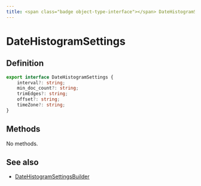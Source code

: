 ```yaml
---
title: <span class="badge object-type-interface"></span> DateHistogramSettings
---
```

# <span class="badge object-type-interface"></span> DateHistogramSettings

## Definition

```typescript
export interface DateHistogramSettings {
	interval?: string;
	min_doc_count?: string;
	trimEdges?: string;
	offset?: string;
	timeZone?: string;
}

```
## Methods

No methods.
## See also

 * <span class="badge builder"></span> [DateHistogramSettingsBuilder](./builder-DateHistogramSettingsBuilder.md)
